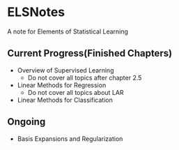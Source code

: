 # ELSNotes
A note for Elements of Statistical Learning

## Current Progress(Finished Chapters)
* Overview of Supervised Learning
  - Do not cover all topics after chapter 2.5
* Linear Methods for Regression
  - Do not cover all topics about LAR
* Linear Methods for Classification

## Ongoing
* Basis Expansions and Regularization
